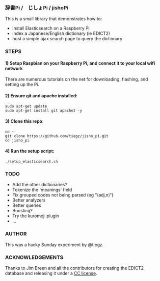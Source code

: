 ### 辞書Pi /　じしょPi / jishoPi

This is a small library that demonstrates how to:

  * install Elasticsearch on a Raspberry Pi
  * index a Japanese/English dictionary (ie EDICT2)
  * host a simple ajax search page to query the dictionary

### STEPS

#### 1) Setup Raspbian on your Raspberry Pi, and connect it to your local wifi network

There are numerous tutorials on the net for downloading, flashing, and setting up the Pi.

#### 2) Ensure git and apache installed:

``` shell
sudo apt-get update
sudo apt-get install git apache2 -y
```

#### 3) Clone this repo:

``` shell
cd ~
git clone https://github.com/tiegz/jisho_pi.git
cd jisho_pi
```

#### 4) Run the setup script:

``` shell
./setup_elasticsearch.sh
```



### TODO

* Add the other dictionaries?
* Tokenize the 'meanings' field
* Fix grouped codes not being parsed (eg "(adj,n)")
* Better analyzers
* Better queries
* Boosting?
* Try the kuromoji plugin
* ...

### AUTHOR

This was a hacky Sunday experiment by @tiegz.

### ACKNOWLEDGEMENTS

Thanks to Jim Breen and all the contributors for creating the EDICT2 database
and releasing it under a [CC license](http://www.edrdg.org/jmdict/edict.html).
